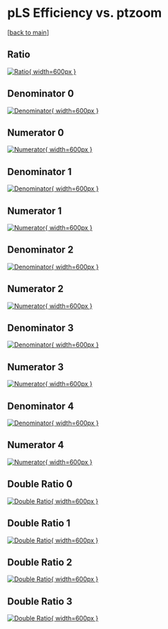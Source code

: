 # pLS Efficiency vs. ptzoom

[[back to main](./)]



## Ratio

[![Ratio](../mtv/var/pLS_xtr_211_0_eff_ptzoom.png){ width=600px }](../mtv/var/pLS_xtr_211_0_eff_ptzoom.pdf)

## Denominator 0

[![Denominator](../mtv/den/pLS_xtr_211_0_eff_ptzoom_den0.png){ width=600px }](../mtv/den/pLS_xtr_211_0_eff_ptzoom_den0.pdf)

## Numerator 0

[![Numerator](../mtv/num/pLS_xtr_211_0_eff_ptzoom_num0.png){ width=600px }](../mtv/num/pLS_xtr_211_0_eff_ptzoom_num0.pdf)

## Denominator 1

[![Denominator](../mtv/den/pLS_xtr_211_0_eff_ptzoom_den1.png){ width=600px }](../mtv/den/pLS_xtr_211_0_eff_ptzoom_den1.pdf)

## Numerator 1

[![Numerator](../mtv/num/pLS_xtr_211_0_eff_ptzoom_num1.png){ width=600px }](../mtv/num/pLS_xtr_211_0_eff_ptzoom_num1.pdf)

## Denominator 2

[![Denominator](../mtv/den/pLS_xtr_211_0_eff_ptzoom_den2.png){ width=600px }](../mtv/den/pLS_xtr_211_0_eff_ptzoom_den2.pdf)

## Numerator 2

[![Numerator](../mtv/num/pLS_xtr_211_0_eff_ptzoom_num2.png){ width=600px }](../mtv/num/pLS_xtr_211_0_eff_ptzoom_num2.pdf)

## Denominator 3

[![Denominator](../mtv/den/pLS_xtr_211_0_eff_ptzoom_den3.png){ width=600px }](../mtv/den/pLS_xtr_211_0_eff_ptzoom_den3.pdf)

## Numerator 3

[![Numerator](../mtv/num/pLS_xtr_211_0_eff_ptzoom_num3.png){ width=600px }](../mtv/num/pLS_xtr_211_0_eff_ptzoom_num3.pdf)

## Denominator 4

[![Denominator](../mtv/den/pLS_xtr_211_0_eff_ptzoom_den4.png){ width=600px }](../mtv/den/pLS_xtr_211_0_eff_ptzoom_den4.pdf)

## Numerator 4

[![Numerator](../mtv/num/pLS_xtr_211_0_eff_ptzoom_num4.png){ width=600px }](../mtv/num/pLS_xtr_211_0_eff_ptzoom_num4.pdf)

## Double Ratio 0

[![Double Ratio](../mtv/ratio/pLS_xtr_211_0_eff_ptzoom_ratio0.png){ width=600px }](../mtv/ratio/pLS_xtr_211_0_eff_ptzoom_ratio0.pdf)

## Double Ratio 1

[![Double Ratio](../mtv/ratio/pLS_xtr_211_0_eff_ptzoom_ratio1.png){ width=600px }](../mtv/ratio/pLS_xtr_211_0_eff_ptzoom_ratio1.pdf)

## Double Ratio 2

[![Double Ratio](../mtv/ratio/pLS_xtr_211_0_eff_ptzoom_ratio2.png){ width=600px }](../mtv/ratio/pLS_xtr_211_0_eff_ptzoom_ratio2.pdf)

## Double Ratio 3

[![Double Ratio](../mtv/ratio/pLS_xtr_211_0_eff_ptzoom_ratio3.png){ width=600px }](../mtv/ratio/pLS_xtr_211_0_eff_ptzoom_ratio3.pdf)

